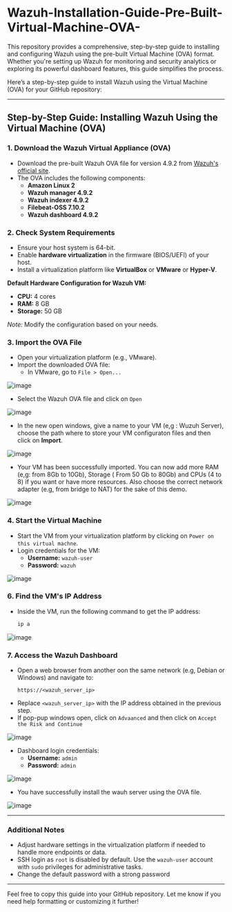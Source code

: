 # Wazuh-Installation-Guide-Pre-Built-Virtual-Machine-OVA-
This repository provides a comprehensive, step-by-step guide to installing and configuring Wazuh using the pre-built Virtual Machine (OVA) format. Whether you're setting up Wazuh for monitoring and security analytics or exploring its powerful dashboard features, this guide simplifies the process.


Here’s a step-by-step guide to install Wazuh using the Virtual Machine (OVA) for your GitHub repository:

---

## Step-by-Step Guide: Installing Wazuh Using the Virtual Machine (OVA)

### 1. **Download the Wazuh Virtual Appliance (OVA)**
   - Download the pre-built Wazuh OVA file for version 4.9.2 from [Wazuh's official site](https://packages.wazuh.com/4.x/vm/wazuh-4.9.2.ova).
   - The OVA includes the following components:
     - **Amazon Linux 2**
     - **Wazuh manager 4.9.2**
     - **Wazuh indexer 4.9.2**
     - **Filebeat-OSS 7.10.2**
     - **Wazuh dashboard 4.9.2**

### 2. **Check System Requirements**
   - Ensure your host system is 64-bit.
   - Enable **hardware virtualization** in the firmware (BIOS/UEFI) of your host.
   - Install a virtualization platform like **VirtualBox** or **VMware** or **Hyper-V**.

   **Default Hardware Configuration for Wazuh VM:**
   - **CPU:** 4 cores
   - **RAM:** 8 GB
   - **Storage:** 50 GB

   *Note:* Modify the configuration based on your needs.

### 3. **Import the OVA File**
   - Open your virtualization platform (e.g., VMware).
   - Import the downloaded OVA file:
     - In VMware, go to `File > Open...`

![image](https://github.com/user-attachments/assets/46a49ab8-5e5a-4472-a4b0-6cbff558eb4b)

   - Select the Wazuh OVA file and click on `Open`
     
![image](https://github.com/user-attachments/assets/7ec0e9ac-a47e-452a-ba0a-41e9fa36e673)

   - In the new open windows, give a name to your VM (e,g : Wuzuh Server), choose the path where to store your VM configuraton files and then click on **Import**.

![image](https://github.com/user-attachments/assets/230a2067-85c4-483d-b890-6d58bb2c4860)

  - Your VM has been successfully imported. You can now add more RAM (e,g: from 8Gb to 10Gb), Storage ( From 50 Gb to 80Gb) and CPUs (4 to 8) if you want or have more resources. Also choose the correct network  adapter (e.g, from bridge to NAT) for the sake of this demo.

![image](https://github.com/user-attachments/assets/9aa9af73-ffdd-4e5b-aee3-817e1148fa42)

### 4. **Start the Virtual Machine**
   - Start the VM from your virtualization platform by clicking on `Power on this virtual machne`.
   - Login credentials for the VM:
     - **Username:** `wazuh-user`
     - **Password:** `wazuh`

![image](https://github.com/user-attachments/assets/41f07473-a830-4399-aeaa-4035182de09c)


### 6. **Find the VM's IP Address**
   - Inside the VM, run the following command to get the IP address:
     ```bash
     ip a
     ```
![image](https://github.com/user-attachments/assets/6a4d5a8b-95d6-4b2e-843e-5132f8dba0db)


### 7. **Access the Wazuh Dashboard**
   - Open a web browser from another oon the same network (e.g, Debian or Windows) and navigate to:
     ```text
     https://<wazuh_server_ip>
     ```
   - Replace `<wazuh_server_ip>` with the IP address obtained in the previous step.
   - If pop-pup windows open, click on `Advaanced` and then click on `Accept the Risk and Continue`

![image](https://github.com/user-attachments/assets/bd43b0cc-1a3b-45cf-8a8a-c00e8eacfc2d)

   - Dashboard login credentials:
     - **Username:** `admin`
     - **Password:** `admin`

![image](https://github.com/user-attachments/assets/68665414-a4b5-4895-8201-194886af8bc7)

 - You have successfully install the wauh server using the OVA file.

![image](https://github.com/user-attachments/assets/f56e49b0-54a7-47d8-aac2-a78a48eba84f)

---

### Additional Notes
- Adjust hardware settings in the virtualization platform if needed to handle more endpoints or data.
- SSH login as `root` is disabled by default. Use the `wazuh-user` account with `sudo` privileges for administrative tasks.
- Change the default password with a strong password
---

Feel free to copy this guide into your GitHub repository. Let me know if you need help formatting or customizing it further!

